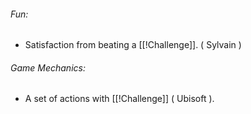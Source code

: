 ###### Fun:
 - Satisfaction from beating a [[!Challenge]]. ( Sylvain )

###### Game Mechanics: 
- A set of actions with [[!Challenge]] ( Ubisoft ).